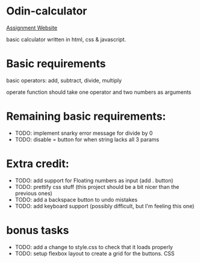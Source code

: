 # Odin-calculator

[Assignment Website](https://www.theodinproject.com/lessons/foundations-calculator)

basic calculator written in html, css & javascript.

# Basic requirements

basic operators: add, subtract, divide, multiply

operate function should take one operator and two numbers as arguments

# Remaining basic requirements:

- TODO: implement snarky error message for divide by 0
- TODO: disable = button for when string lacks all 3 params

# Extra credit:

- TODO: add support for Floating numbers as input (add . button)
- TODO: prettify css stuff (this project should be a bit nicer than the previous ones)
- TODO: add a backspace button to undo mistakes
- TODO: add keyboard support (possibly difficult, but I'm feeling this one)

# bonus tasks

- TODO: add a change to style.css to check that it loads properly
- TODO: setup flexbox layout to create a grid for the buttons. CSS
